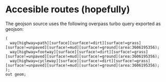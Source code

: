 # Accesible routes (hopefully)

The geojson source uses the following overpass turbo query exported as geojson:
```
(
  way[highway=path][surface][surface!=dirt][surface!=grass][surface!=unpaved][surface!=mud][surface!=ground](area:3606195356);
  way[highway=footway][surface][surface!=dirt][surface!=grass][surface!=unpaved][surface!=mud][surface!=ground](area:3606195356);
  way[highway=cycleway][surface][surface!=dirt][surface!=grass][surface!=unpaved][surface!=mud][surface!=ground](area:3606195356);
);
out geom;
```
